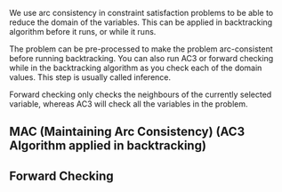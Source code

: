 We use arc consistency in constraint satisfaction problems to be able to reduce
the domain of the variables. This can be applied in backtracking algorithm
before it runs, or while it runs. 

The problem can be pre-processed to make the problem arc-consistent before
running backtracking. You can also run AC3 or forward checking while in the
backtracking algorithm as you check each of the domain values. This step is
usually called inference. 

Forward checking only checks the neighbours of the currently selected variable,
whereas AC3 will check all the variables in the problem. 

## MAC (Maintaining Arc Consistency) (AC3 Algorithm applied in backtracking)


## Forward Checking